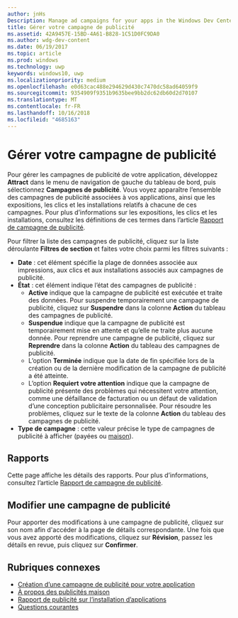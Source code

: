 ```yaml
---
author: jnHs
Description: Manage ad campaigns for your apps in the Windows Dev Center dashboard.
title: Gérer votre campagne de publicité
ms.assetid: 42A9457E-15BD-4A61-B828-1C51D0FC9DA0
ms.author: wdg-dev-content
ms.date: 06/19/2017
ms.topic: article
ms.prod: windows
ms.technology: uwp
keywords: windows10, uwp
ms.localizationpriority: medium
ms.openlocfilehash: e0d63cac488e294629d430c7470dc58ad64059f9
ms.sourcegitcommit: 9354909f9351b9635bee9bb2dc62db60d2d70107
ms.translationtype: MT
ms.contentlocale: fr-FR
ms.lasthandoff: 10/16/2018
ms.locfileid: "4685163"
---
```

# <a name="manage-your-ad-campaign"></a>Gérer votre campagne de publicité


Pour gérer les campagnes de publicité de votre application, développez **Attract** dans le menu de navigation de gauche du tableau de bord, puis sélectionnez **Campagnes de publicité**. Vous voyez apparaître l’ensemble des campagnes de publicité associées à vos applications, ainsi que les expositions, les clics et les installations relatifs à chacune de ces campagnes. Pour plus d’informations sur les expositions, les clics et les installations, consultez les définitions de ces termes dans l’article [Rapport de campagne de publicité](promote-your-app-report.md).

Pour filtrer la liste des campagnes de publicité, cliquez sur la liste déroulante **Filtres de section** et faites votre choix parmi les filtres suivants :

-   **Date** : cet élément spécifie la plage de données associée aux impressions, aux clics et aux installations associés aux campagnes de publicité.
-   **État** : cet élément indique l’état des campagnes de publicité :
    -   **Active** indique que la campagne de publicité est exécutée et traite des données. Pour suspendre temporairement une campagne de publicité, cliquez sur **Suspendre** dans la colonne **Action** du tableau des campagnes de publicité.
    -   **Suspendue** indique que la campagne de publicité est temporairement mise en attente et qu’elle ne traite plus aucune donnée. Pour reprendre une campagne de publicité, cliquez sur **Reprendre** dans la colonne **Action** du tableau des campagnes de publicité.
    -   L’option **Terminée** indique que la date de fin spécifiée lors de la création ou de la dernière modification de la campagne de publicité a été atteinte.
    -   L’option **Requiert votre attention** indique que la campagne de publicité présente des problèmes qui nécessitent votre attention, comme une défaillance de facturation ou un défaut de validation d’une conception publicitaire personnalisée. Pour résoudre les problèmes, cliquez sur le texte de la colonne **Action** du tableau des campagnes de publicité.
-   **Type de campagne** : cette valeur précise le type de campagnes de publicité à afficher (payées ou [maison](about-house-ads.md)).

## <a name="reporting"></a>Rapports


Cette page affiche les détails des rapports. Pour plus d’informations, consultez l’article [Rapport de campagne de publicité](promote-your-app-report.md).


## <a name="edit-an-ad-campaign"></a>Modifier une campagne de publicité

Pour apporter des modifications à une campagne de publicité, cliquez sur son nom afin d'accéder à la page de détails correspondante. Une fois que vous avez apporté des modifications, cliquez sur **Révision**, passez les détails en revue, puis cliquez sur **Confirmer**.


## <a name="related-topics"></a>Rubriques connexes


* [Création d’une campagne de publicité pour votre application](create-an-ad-campaign-for-your-app.md)
* [À propos des publicités maison](about-house-ads.md)
* [Rapport de publicité sur l’installation d’applications](app-install-ads-reports.md)
* [Questions courantes](common-questions.md)
 

 




